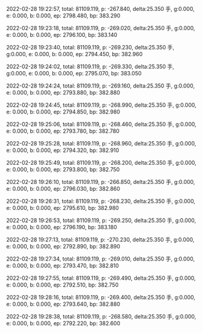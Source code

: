2022-02-28 19:22:57, total: 81109.119, p: -267.840, delta:25.350 手, g:0.000, e: 0.000, b: 0.000, ep: 2798.480, bp: 383.290

2022-02-28 19:23:18, total: 81109.119, p: -269.020, delta:25.350 手, g:0.000, e: 0.000, b: 0.000, ep: 2796.100, bp: 383.140

2022-02-28 19:23:40, total: 81109.119, p: -269.230, delta:25.350 手, g:0.000, e: 0.000, b: 0.000, ep: 2794.450, bp: 382.960

2022-02-28 19:24:02, total: 81109.119, p: -269.330, delta:25.350 手, g:0.000, e: 0.000, b: 0.000, ep: 2795.070, bp: 383.050

2022-02-28 19:24:24, total: 81109.119, p: -269.160, delta:25.350 手, g:0.000, e: 0.000, b: 0.000, ep: 2793.880, bp: 382.880

2022-02-28 19:24:45, total: 81109.119, p: -268.990, delta:25.350 手, g:0.000, e: 0.000, b: 0.000, ep: 2794.850, bp: 382.980

2022-02-28 19:25:06, total: 81109.119, p: -268.460, delta:25.350 手, g:0.000, e: 0.000, b: 0.000, ep: 2793.780, bp: 382.780

2022-02-28 19:25:28, total: 81109.119, p: -268.960, delta:25.350 手, g:0.000, e: 0.000, b: 0.000, ep: 2794.320, bp: 382.910

2022-02-28 19:25:49, total: 81109.119, p: -268.200, delta:25.350 手, g:0.000, e: 0.000, b: 0.000, ep: 2793.800, bp: 382.750

2022-02-28 19:26:10, total: 81109.119, p: -266.850, delta:25.350 手, g:0.000, e: 0.000, b: 0.000, ep: 2796.030, bp: 382.860

2022-02-28 19:26:31, total: 81109.119, p: -268.230, delta:25.350 手, g:0.000, e: 0.000, b: 0.000, ep: 2795.610, bp: 382.980

2022-02-28 19:26:53, total: 81109.119, p: -269.250, delta:25.350 手, g:0.000, e: 0.000, b: 0.000, ep: 2796.190, bp: 383.180

2022-02-28 19:27:13, total: 81109.119, p: -270.230, delta:25.350 手, g:0.000, e: 0.000, b: 0.000, ep: 2792.890, bp: 382.890

2022-02-28 19:27:34, total: 81109.119, p: -269.010, delta:25.350 手, g:0.000, e: 0.000, b: 0.000, ep: 2793.470, bp: 382.810

2022-02-28 19:27:55, total: 81109.119, p: -269.490, delta:25.350 手, g:0.000, e: 0.000, b: 0.000, ep: 2792.510, bp: 382.750

2022-02-28 19:28:16, total: 81109.119, p: -269.400, delta:25.350 手, g:0.000, e: 0.000, b: 0.000, ep: 2793.640, bp: 382.880

2022-02-28 19:28:38, total: 81109.119, p: -268.580, delta:25.350 手, g:0.000, e: 0.000, b: 0.000, ep: 2792.220, bp: 382.600